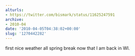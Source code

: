 ```yaml
---
alturls:
- https://twitter.com/bismark/status/11625247591
archive:
- 2010-04
date: '2010-04-05T04:38:02+00:00'
slug: '1270442282'
---
```


first nice weather all spring break now that I am back in WI.

